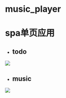 # music_player
# spa单页应用


* ## todo
![](https://github.com/seath9y/spa/blob/master/static/img/stodo.png)

* ## music
![](https://github.com/seath9y/spa/blob/master/static/img/smusic.png)


